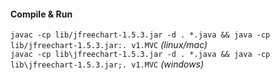 #### Compile & Run
`javac -cp lib/jfreechart-1.5.3.jar -d . *.java && java -cp lib/jfreechart-1.5.3.jar:. v1.MVC` *(linux/mac)*\
`javac -cp lib\jfreechart-1.5.3.jar -d . *.java && java -cp lib\jfreechart-1.5.3.jar;. v1.MVC` *(windows)*
